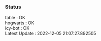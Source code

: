 ### Status


table : OK  
hogwarts : OK  
icy-bot : OK  
Latest Update : 2022-12-05 21:07:27.892505
